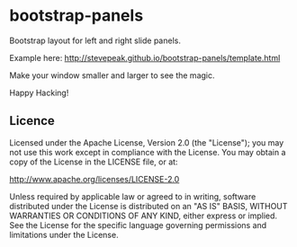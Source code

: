 bootstrap-panels
================

Bootstrap layout for left and right slide panels.

Example here: http://stevepeak.github.io/bootstrap-panels/template.html

Make your window smaller and larger to see the magic.

Happy Hacking!


## Licence

Licensed under the Apache License, Version 2.0 (the "License"); you may not use this work except in compliance with the License. You may obtain a copy of the License in the LICENSE file, or at:

http://www.apache.org/licenses/LICENSE-2.0

Unless required by applicable law or agreed to in writing, software distributed under the License is distributed on an "AS IS" BASIS, WITHOUT WARRANTIES OR CONDITIONS OF ANY KIND, either express or implied. See the License for the specific language governing permissions and limitations under the License.
